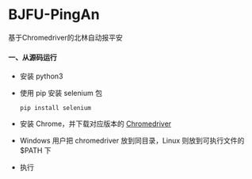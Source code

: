 # BJFU-PingAn
基于Chromedriver的北林自动报平安

#### 一、从源码运行

- 安装 python3

- 使用 pip 安装 selenium 包

  ```
  pip install selenium
  ```

- 安装 Chrome，并下载对应版本的 [Chromedriver](https://chromedriver.chromium.org/downloads)

- Windows 用户把 chromedriver 放到同目录，Linux 则放到可执行文件的 $PATH 下

- 执行
